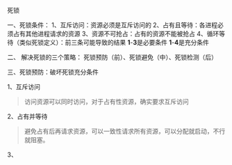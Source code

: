 死锁

一、死锁条件：
1、互斥访问：资源必须是互斥访问的
2、占有且等待：各进程必须占有其他进程请求的资源
3、资源不可抢占：占有的资源不能被抢占
4、循环等待（类似死锁定义）：前三条可能导致的结果
**1**-**3**是必要条件 **1**-**4**是充分条件

二、 解决死锁的三个策略：
死锁预防（前）、死锁避免（中）、死锁检测（后）

三、死锁预防：破坏死锁充分条件

1、互斥访问

> 访问资源可以同时访问，对于占有性资源，确实要求互斥访问

2、占有并等待

> 避免占有后再请求资源，可以一致性请求所有资源，可以分配就启动，不行就阻塞。

3、

